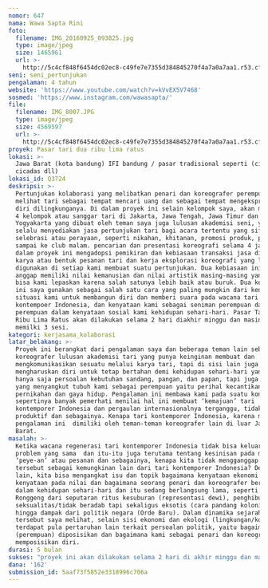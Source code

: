 ```yaml
---
nomor: 647
nama: Wawa Sapta Rini
foto:
  filename: IMG_20160925_093825.jpg
  type: image/jpeg
  size: 1465961
  url: >-
    http://5c4cf848f6454dc02ec8-c49fe7e7355d384845270f4a7a0a7aa1.r53.cf2.rackcdn.com/cd1108b1-09c1-4c62-a08d-487802c682a5/IMG_20160925_093825.jpg
seni: seni_pertunjukan
pengalaman: 4 tahun
website: 'https://www.youtube.com/watch?v=kVvEX5V7468'
sosmed: 'https://www.instagram.com/wawasapta/'
file:
  filename: IMG_8007.JPG
  type: image/jpeg
  size: 4569597
  url: >-
    http://5c4cf848f6454dc02ec8-c49fe7e7355d384845270f4a7a0a7aa1.r53.cf2.rackcdn.com/1cb4512f-c799-45e8-8e21-cd48766a928e/IMG_8007.JPG
proyek: Pasar tari dua ribu lima ratus
lokasi: >-
  Jawa Barat (kota bandung) IFI bandung / pasar tradisional seperti (cihapit,
  cicadas dll)
lokasi_id: Q3724
deskripsi: >-
  Pertunjukan kolaborasi yang melibatkan penari dan koreografer perempuan yang
  melihat tari sebagai tempat mencari uang dan sebagai tempat mengekspresikan
  diri dilingkunganya. Di dalam proyek ini selain kelompok saya, akan mengundang
  4 kelompok atau sanggar tari di Jakarta, Jawa Tengah, Jawa Timur dan
  Yogyakarta yang dibuat oleh teman saya juga lulusan akademisi seni, yang
  selalu menyediakan jasa pertunjukan tari bagi acara tertentu yang sifatnya
  selebrasi atau perayaan, seperti nikahan, khitanan, promosi produk, peresmian,
  sampai ke club malam. pencarian dan presentasi koreografi selama 4 jam di
  dalam proyek ini mengadopsi pemikiran dan kebiasaan transaksi jasa didalam
  karya atau bentuk pesanan tari dan kerja eksplorasi koreografi yang lazim
  digunakan di setiap kami membuat suatu pertunjukan. Dua kebiasaan ini saya
  anggap memiliki nilai kemanusian dan nilai artistik masing-masing yang tidak
  bisa kami lepaskan karena salah satunya lebih baik atau buruk. Dua kebiasaan
  ini saya gunakan sebagai salah satu cara yang paling mungkin dari kenyataan
  situasi kami untuk membangun diri dan memberi suara pada wacana tari
  kontempoer Indonesia, dan kenyataan kami sebagai seniman perempuan dan
  perempuan dalam kenyataan sosial kami kehidupan sehari-hari. Pasar Tari Dua
  Ribu Lima Ratus akan dilakukan selama 2 hari diakhir minggu dan masing-masing
  memilki 3 sesi.
kategori: kerjasama_kolaborasi
latar_belakang: >-
  Proyek ini berangkat dari pengalaman saya dan beberapa teman lain sebagai
  koreografer lulusan akademisi tari yang punya keinginan membuat dan
  mengkomunikasikan sesuatu melalui karya tari, tapi di sisi lain juga
  mengharuskan diri untuk tetap bertahan demi kehidupan sehari-hari yang bukan
  hanya saja persoalan kebutuhan sandang, pangan, dan papan, tapi juga persoalan
  yang menyangkut tubuh kami sebagai perempuan yaitu perihal kecantikan,
  pernikahan dan gaya hidup. Pengalaman ini membawa kami pada suatu kondisi yang
  sepertinya banyak pemerhati menilai hal ini membuat ‘kemajuan’ tari
  kontemporer Indonesia dan pergaulan internasionalnya terganggu, tidak
  produktif dan sebagainya. Kenapa tari kontemporer Indonesia, karena memang
  pengalaman ini  dimiliki oleh teman-teman koreografer lain di luar Jawa
  Barat. 
masalah: >-
  Ketika wacana regenerasi tari kontemporer Indonesia tidak bisa keluar dari
  problem yang sama  dan itu-itu juga terutama tentang kesinisan pada mental
  ‘peye-an’ atau pesanan dan sebagainya, kenapa kita tidak mengganggap kenyataan
  tersebut sebagai kemungkinan lain dari tari kontemporer Indonesia? Dengan kata
  lain, kita bisa mengangkat isu dan topik bagaimana kenyataan ekonomi adalah
  kenyataan pada nilai dan bagaimana seorang penari dan koreografer bertahan
  dalam kehidupan sehari-hari dan itu sedang berlangsung lama, seperti sejarah
  Ronggeng dari seputaran ritus kesuburan (representasi dewi), penghibur,
  seksualitas/tidak beradab tapi sekaligus eksotis (cara pandang kolonial),
  hingga dampak dari politik negara (Orde Baru). Dalam dinamika sejarah tersebut
  tersebut saya melihat, selain sisi ekonomi dan ekologi (lingkungan/kosmis)
  terdapat pula pertaruhan lain terkait persoalan politik, yaitu bagaimana tubuh
  (perempuan) diposisikan dan bagaimana kami sebagai penari dan koreografer
  memposisikan diri. 
durasi: 5 bulan
sukses: "proyek ini akan dilakukan selama 2 hari di akhir minggu dan masing-masing memilki 3 sesi. Pertama, membeli koreografi per satu gerakan dan satu bagian tubuh yang akan dilakukan secara interaktif didalam 5 lapak dengan penonton dari mulai jam 3-6 sore yang terdokumentasikan melalui video dan foto. Kedua, menghitung dan menghimpun koreografi yang terbeli dari jam 6-8 malam, yang akan dilakukan di ruangan khusus seperti kerja di dalam studio. Ketiga, transparansi dan tranformasi koreografi, yaitu menunjukan semua hasil pembelian dan perhitungan dari jam 8-9 malam diatas panggung arena yang diambil dari bagaimana peristiwa kesenian rakyat dulu yang tidak terpisah dengan peristiwa jual-beli disekelilingnya (kacang rebus, kopi, ankringan) yang akan kami ganti dengan penayangan dokumentasi di sesi pembelian.\r\nindikator sukses Pertama,interaksi dan transaksi koreografi yang sangat bisa dihitung melalui jumlah akumulasi uang dari penonton yang memesan satu bentuk koreografi dari satu bagian tubuh tertentu.  Kedua, nilai dari bagaimana nilai ekonomi  koreografi ‘peye-an’ mempunyai nilai atau kualitas artistik yang bisa dilihat bagaimana presentasi di sesi ketiga disetiap harinya yang telah melalui berbagai macam proses. Ketiga nilai sosial yang kemudian menjadi perbincangan topik lebih lanjut yang akan disingkap dan didorong melalui publikasi proses riset sejarah ekonomi dan politik tubuh penari perempuan dalam koreografi"
dana: '162'
submission_id: 5aaf73f5852e3318996c706a
---
```

